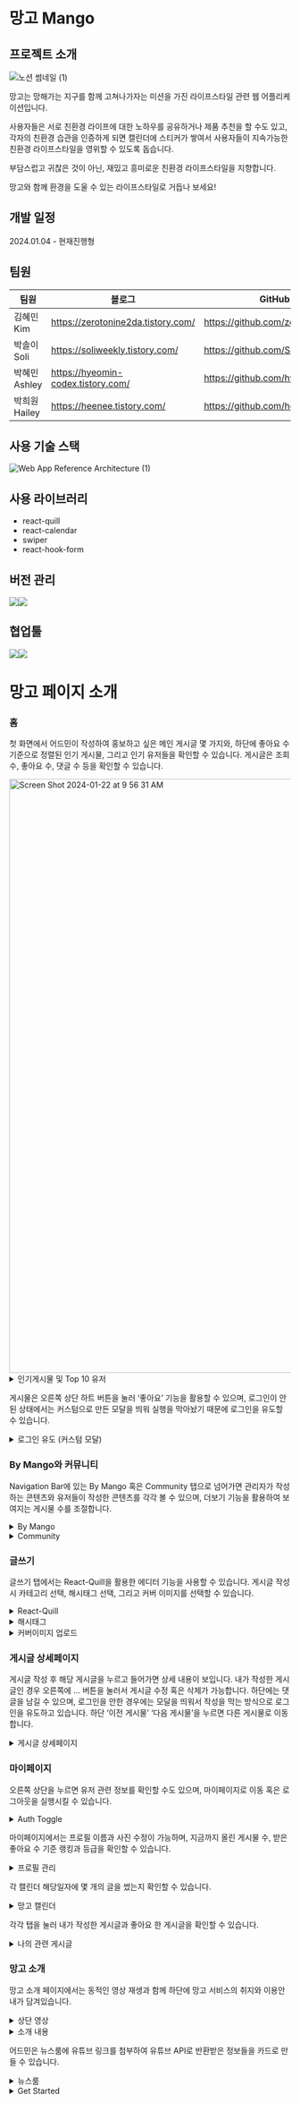 # 망고 Mango

## <b>프로젝트 소개</b>

![노션 썸네일 (1)](https://github.com/hyeomin/final-project/assets/121536857/4052cb5c-70da-40dd-b53c-efc26df14f67)


망고는 망해가는 지구를 함께 고쳐나가자는 미션을 가진 라이프스타일 관련 웹 어플리케이션입니다.

사용자들은 서로 친환경 라이프에 대한 노하우를 공유하거나 제품 추천을 할 수도 있고,
각자의 친환경 습관을 인증하게 되면 캘린더에 스티커가 쌓여서
사용자들이 지속가능한 친환경 라이프스타일을 영위할 수 있도록 돕습니다.

부담스럽고 귀찮은 것이 아닌, 재밌고 흥미로운 친환경 라이프스타일을 지향합니다.

망고와 함께 환경을 도울 수 있는 라이프스타일로 거듭나 보세요!

## <b>개발 일정</b>

2024.01.04 - 현재진행형

## <b>팀원</b>

| 팀원   | 블로그                             | GitHub                        |
| ------ | ---------------------------------- | ----------------------------- |
| 김혜민 Kim    | https://zerotonine2da.tistory.com/ | https://github.com/zerotonine2da |
| 박솔이 Soli   | https://soliweekly.tistory.com/    | https://github.com/Solyi-Park    |
| 박혜민 Ashley | https://hyeomin-codex.tistory.com/ | https://github.com/hyeomin       |
| 박희원 Hailey | https://heenee.tistory.com/        | https://github.com/heeneeee      |


## <b>사용 기술 스택</b>

![Web App Reference Architecture (1)](https://github.com/hyeomin/final-project/assets/121536857/62e18735-6ee3-4403-a66d-7e40fcc8435d)


## 사용 라이브러리

- react-quill
- react-calendar
- swiper
- react-hook-form

## <b>버전 관리</b>

<img src="https://img.shields.io/badge/GitHub-100000?style=for-the-badge&logo=github&logoColor=white"><img src="https://img.shields.io/badge/GIT-E44C30?style=for-the-badge&logo=git&logoColor=white">

## 협업툴

<img src="https://img.shields.io/badge/Figma-F24E1E?style=for-the-badge&logo=figma&logoColor=white"><img src="https://img.shields.io/badge/Slack-4A154B?style=for-the-badge&logo=slack&logoColor=white">

# 망고 페이지 소개

### 홈

첫 화면에서 어드민이 작성하여 홍보하고 싶은 메인 게시글 몇 가지와, 하단에 좋아요 수 기준으로 정렬된 인기 게시물, 그리고 인기 유저들을 확인할 수 있습니다. 게시글은 조회 수, 좋아요 수, 댓글 수 등을 확인할 수 있습니다.

<img width="1062" alt="Screen Shot 2024-01-22 at 9 56 31 AM" src="https://github.com/hyeomin/final-project/assets/121536857/29eca7d0-32e4-4f75-b202-e2a1f07b1e6d">

<details>
 <summary>인기게시물 및 Top 10 유저</summary>
<img width="798" alt="Screen Shot 2024-01-22 at 9 56 41 AM" src="https://github.com/hyeomin/final-project/assets/121536857/e6ec9ea7-364a-4ae7-8a2a-4c5893c54cae">
</details>

게시물은 오른쪽 상단 하트 버튼을 눌러 ‘좋아요’ 기능을 활용할 수 있으며, 로그인이 안된 상태에서는 커스텀으로 만든 모달을 띄워 실행을 막아놨기 때문에 로그인을 유도할 수 있습니다.

<details>
 <summary>로그인 유도 (커스텀 모달)</summary>
<img width="1101" alt="Screen Shot 2024-01-22 at 10 00 18 AM" src="https://github.com/hyeomin/final-project/assets/121536857/3adedf5a-6de7-4c1b-bb89-bae1a28cfbb4">
</details>


### By Mango와 커뮤니티

Navigation Bar에 있는 By Mango 혹은 Community 탭으로 넘어가면 관리자가 작성하는 콘텐츠와 유저들이 작성한 콘텐츠를 각각 볼 수 있으며, 더보기 기능을 활용하여 보여지는 게시물 수를 조절합니다.

<details>
 <summary>By Mango</summary>
<img width="1045" alt="Screen Shot 2024-02-06 at 7 52 49 PM" src="https://github.com/hyeomin/final-project/assets/121536857/47d0f66e-1e1d-4040-aa56-813f1424386f">
</details>

<details>
 <summary>Community</summary>
<img width="1033" alt="Screen Shot 2024-02-06 at 7 54 51 PM" src="https://github.com/hyeomin/final-project/assets/121536857/0e083777-52f4-4b95-a7fa-efd404f22902">
</details>


### 글쓰기

글쓰기 탭에서는 React-Quill을 활용한 에디터 기능을 사용할 수 있습니다. 게시글 작성 시 카테고리 선택, 해시태그 선택, 그리고 커버 이미지를 선택할 수 있습니다.

<details>
 <summary>React-Quill</summary>
 - 카테고리 선택 및 제출 버튼
 - session에 저장하는 임시저장 가능
<img width="837" alt="Screen Shot 2024-02-06 at 9 11 00 PM" src="https://github.com/hyeomin/final-project/assets/121536857/42fbfa47-902d-4b7b-a276-c6ea76595bce">
</details>

<details>
 <summary>해시태그</summary>
<img width="1007" alt="Screen Shot 2024-02-06 at 9 13 16 PM" src="https://github.com/hyeomin/final-project/assets/121536857/82be80c2-79ad-45a9-a012-0549672494e2">
</details>

<details>
 <summary>커버이미지 업로드</summary>
 <img width="825" alt="Screen Shot 2024-02-06 at 9 10 24 PM" src="https://github.com/hyeomin/final-project/assets/121536857/ad919924-80c0-4f7f-8a5d-2148740fa262">
</details>


### 게시글 상세페이지

게시글 작성 후 해당 게시글을 누르고 들어가면 상세 내용이 보입니다. 내가 작성한 게시글인 경우 오른쪽에 … 버튼을 눌러서 게시글 수정 혹은 삭제가 가능합니다.
하단에는 댓글을 남길 수 있으며, 로그인을 안한 경우에는 모달을 띄워서 작성을 막는 방식으로 로그인을 유도하고 있습니다. 하단 ‘이전 게시물’ ‘다음 게시물’을 누르면 다른 게시물로 이동합니다.

<details>
 <summary>게시글 상세페이지</summary>
 <img width="1001" alt="Screen Shot 2024-02-06 at 9 14 30 PM" src="https://github.com/hyeomin/final-project/assets/121536857/aacdfe3e-181f-4196-b84a-2dd4c9345227">
</details>


### 마이페이지

오른쪽 상단을 누르면 유저 관련 정보를 확인할 수도 있으며, 마이페이지로 이동 혹은 로그아웃을 실행시킬 수 있습니다.

<details>
 <summary>Auth Toggle</summary>
<img width="333" alt="Screen Shot 2024-02-06 at 9 25 52 PM" src="https://github.com/hyeomin/final-project/assets/121536857/8f878035-51dc-4081-9b14-d02374cf5ff7">
</details>

마이페이지에서는 프로필 이름과 사진 수정이 가능하며, 지금까지 올린 게시물 수, 받은 좋아요 수 기준 랭킹과 등급을 확인할 수 있습니다.

<details>
 <summary>프로필 관리</summary>
<img width="1039" alt="Screen Shot 2024-02-06 at 9 15 19 PM" src="https://github.com/hyeomin/final-project/assets/121536857/c14b45e6-535b-4e0a-b11c-9884c22d8f42">
</details>

각 캘린더 해당일자에 몇 개의 글을 썼는지 확인할 수 있습니다.

<details>
 <summary>망고 캘린더</summary>
![망고캘린더](https://github.com/hyeomin/final-project/assets/121536857/9f9f2e2d-4486-4bbb-bbab-7baf7f6c70fa)
</details>

각각 탭을 눌러 내가 작성한 게시글과 좋아요 한 게시글을 확인할 수 있습니다.

<details>
 <summary>나의 관련 게시글</summary>
<img width="1031" alt="Screen Shot 2024-02-06 at 9 30 59 PM" src="https://github.com/hyeomin/final-project/assets/121536857/4bef2fd4-5193-4728-8cc5-0c75f725f18d">
</details>

### 망고 소개

망고 소개 페이지에서는 동적인 영상 재생과 함께 하단에 망고 서비스의 취지와 이용안내가 담겨있습니다.

<details>
 <summary>상단 영상</summary>
<img width="1307" alt="Screen Shot 2024-02-06 at 9 32 26 PM" src="https://github.com/hyeomin/final-project/assets/121536857/0b20f77a-f564-48c9-b85e-569748023b02">
</details>

<details>
 <summary>소개 내용</summary>
<img width="1241" alt="Screen Shot 2024-02-06 at 9 32 37 PM" src="https://github.com/hyeomin/final-project/assets/121536857/daa8c9e4-9979-4921-924c-d80d38e96427">
</details>

어드민은 뉴스룸에 유튜브 링크를 첨부하여 유튜브 API로 반환받은 정보들을 카드로 만들 수 있습니다.

<details>
 <summary>뉴스룸</summary>
<img width="1247" alt="Screen Shot 2024-02-06 at 9 35 12 PM" src="https://github.com/hyeomin/final-project/assets/121536857/7c167c3f-3604-440a-97cd-bb6e7a81e9b0">
</details>

<details>
 <summary>Get Started</summary>
<img width="1171" alt="Screen Shot 2024-02-06 at 9 35 42 PM" src="https://github.com/hyeomin/final-project/assets/121536857/3caff683-d806-4d4d-9bba-6f87c971b4f1">
</details>
